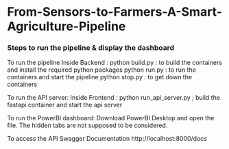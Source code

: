 # From-Sensors-to-Farmers-A-Smart-Agriculture-Pipeline

### Steps to run the pipeline & display the dashboard

To run the pipeline
Inside Backend : python build.py : to build the containers and install the required python packages
		    python run.py   : to run the containers and start the pipeline
		    python stop.py  : to get down the containers


To run the API server:
   Inside Frontend : python run_api_server.py ; build the fastapi container and start the api server

To run the PowerBI dashboard:
Download PowerBI Desktop and open the file. The hidden tabs are not supposed to be considered.


To access the API Swagger Documentation
http://localhost:8000/docs
